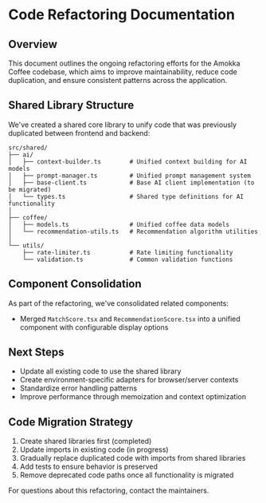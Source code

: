 
# Code Refactoring Documentation

## Overview
This document outlines the ongoing refactoring efforts for the Amokka Coffee codebase, which aims to improve maintainability, reduce code duplication, and ensure consistent patterns across the application.

## Shared Library Structure
We've created a shared core library to unify code that was previously duplicated between frontend and backend:

```
src/shared/
├── ai/
│   ├── context-builder.ts        # Unified context building for AI models
│   ├── prompt-manager.ts         # Unified prompt management system
│   ├── base-client.ts            # Base AI client implementation (to be migrated)
│   └── types.ts                  # Shared type definitions for AI functionality
│
├── coffee/
│   ├── models.ts                 # Unified coffee data models
│   └── recommendation-utils.ts   # Recommendation algorithm utilities
│
└── utils/
    ├── rate-limiter.ts           # Rate limiting functionality
    └── validation.ts             # Common validation functions
```

## Component Consolidation
As part of the refactoring, we've consolidated related components:
- Merged `MatchScore.tsx` and `RecommendationScore.tsx` into a unified component with configurable display options

## Next Steps
- Update all existing code to use the shared library
- Create environment-specific adapters for browser/server contexts
- Standardize error handling patterns
- Improve performance through memoization and context optimization

## Code Migration Strategy
1. Create shared libraries first (completed)
2. Update imports in existing code (in progress)
3. Gradually replace duplicated code with imports from shared libraries
4. Add tests to ensure behavior is preserved
5. Remove deprecated code paths once all functionality is migrated

For questions about this refactoring, contact the maintainers.
